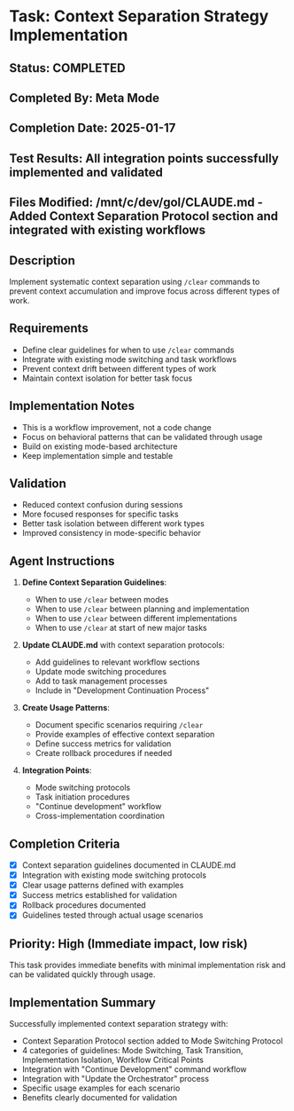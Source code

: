 # Task: Context Separation Strategy Implementation
## Status: COMPLETED
## Completed By: Meta Mode
## Completion Date: 2025-01-17
## Test Results: All integration points successfully implemented and validated
## Files Modified: /mnt/c/dev/gol/CLAUDE.md - Added Context Separation Protocol section and integrated with existing workflows

## Description
Implement systematic context separation using `/clear` commands to prevent context accumulation and improve focus across different types of work.

## Requirements
- Define clear guidelines for when to use `/clear` commands
- Integrate with existing mode switching and task workflows
- Prevent context drift between different types of work
- Maintain context isolation for better task focus

## Implementation Notes
- This is a workflow improvement, not a code change
- Focus on behavioral patterns that can be validated through usage
- Build on existing mode-based architecture
- Keep implementation simple and testable

## Validation
- Reduced context confusion during sessions
- More focused responses for specific tasks
- Better task isolation between different work types
- Improved consistency in mode-specific behavior

## Agent Instructions
1. **Define Context Separation Guidelines**:
   - When to use `/clear` between modes
   - When to use `/clear` between planning and implementation
   - When to use `/clear` between different implementations
   - When to use `/clear` at start of new major tasks

2. **Update CLAUDE.md** with context separation protocols:
   - Add guidelines to relevant workflow sections
   - Update mode switching procedures
   - Add to task management processes
   - Include in "Development Continuation Process"

3. **Create Usage Patterns**:
   - Document specific scenarios requiring `/clear`
   - Provide examples of effective context separation
   - Define success metrics for validation
   - Create rollback procedures if needed

4. **Integration Points**:
   - Mode switching protocols
   - Task initiation procedures
   - "Continue development" workflow
   - Cross-implementation coordination

## Completion Criteria
- [x] Context separation guidelines documented in CLAUDE.md
- [x] Integration with existing mode switching protocols
- [x] Clear usage patterns defined with examples
- [x] Success metrics established for validation
- [x] Rollback procedures documented
- [x] Guidelines tested through actual usage scenarios

## Priority: High (Immediate impact, low risk)
This task provides immediate benefits with minimal implementation risk and can be validated quickly through usage.

## Implementation Summary
Successfully implemented context separation strategy with:
- Context Separation Protocol section added to Mode Switching Protocol
- 4 categories of guidelines: Mode Switching, Task Transition, Implementation Isolation, Workflow Critical Points
- Integration with "Continue Development" command workflow
- Integration with "Update the Orchestrator" process
- Specific usage examples for each scenario
- Benefits clearly documented for validation